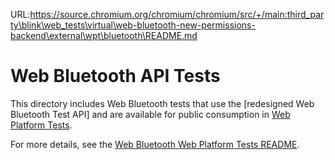 URL:https://source.chromium.org/chromium/chromium/src/+/main:third_party\blink\web_tests\virtual\web-bluetooth-new-permissions-backend\external\wpt\bluetooth\README.md
# Web Bluetooth API Tests

This directory includes Web Bluetooth tests that use the [redesigned Web
Bluetooth Test API] and are available for public consumption in [Web Platform
Tests].

For more details, see the [Web Bluetooth Web Platform Tests README].

[redesigned test API]:
https://docs.google.com/document/d/1Nhv_oVDCodd1pEH_jj9k8gF4rPGb_84VYaZ9IG8M_WY
[Web Platform Tests]: https://github.com/web-platform-tests/wpt
[Web Bluetooth web platform tests README]: ../../../../../external/wpt/bluetooth/README.md